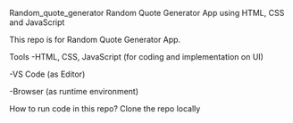Random_quote_generator
Random Quote Generator App using HTML, CSS and JavaScript



This repo is for Random Quote Generator App. 


Tools
-HTML, CSS, JavaScript (for coding and implementation on UI)

-VS Code (as Editor)

-Browser (as runtime environment)

How to run code in this repo?
Clone the repo locally

